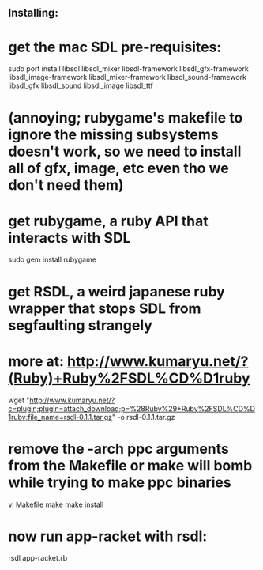## Installing:

  # get the mac SDL pre-requisites:
  sudo port install libsdl libsdl_mixer libsdl-framework libsdl_gfx-framework libsdl_image-framework libsdl_mixer-framework libsdl_sound-framework libsdl_gfx libsdl_sound libsdl_image libsdl_ttf

  # (annoying; rubygame's makefile to ignore the missing subsystems doesn't work, so we need to install all of gfx, image, etc even tho we don't need them)

  # get rubygame, a ruby API that interacts with SDL
  sudo gem install rubygame

  # get RSDL, a weird japanese ruby wrapper that stops SDL from segfaulting strangely
  # more at: http://www.kumaryu.net/?(Ruby)+Ruby%2FSDL%CD%D1ruby
  wget "http://www.kumaryu.net/?c=plugin;plugin=attach_download;p=%28Ruby%29+Ruby%2FSDL%CD%D1ruby;file_name=rsdl-0.1.1.tar.gz" -o rsdl-0.1.1.tar.gz

  # remove the -arch ppc arguments from the Makefile or make will bomb while trying to make ppc binaries
  vi Makefile
  make
  make install

  # now run app-racket with rsdl:
  rsdl app-racket.rb
